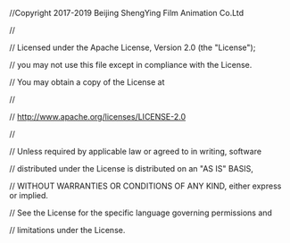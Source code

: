 //Copyright 2017-2019 Beijing ShengYing Film Animation Co.Ltd

//

//   Licensed under the Apache License, Version 2.0 (the "License");

//   you may not use this file except in compliance with the License.

//   You may obtain a copy of the License at

//

//       http://www.apache.org/licenses/LICENSE-2.0

//

//   Unless required by applicable law or agreed to in writing, software

//   distributed under the License is distributed on an "AS IS" BASIS,

//   WITHOUT WARRANTIES OR CONDITIONS OF ANY KIND, either express or implied.

//   See the License for the specific language governing permissions and

//   limitations under the License.
